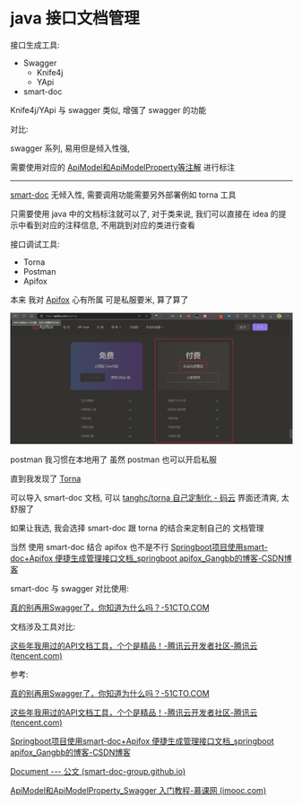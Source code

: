 # java 接口文档管理

接口生成工具:

- Swagger 
  - Knife4j 
  - YApi 
- smart-doc 

Knife4j/YApi 与 swagger 类似, 增强了 swagger 的功能

对比:

swagger 系列, 易用但是倾入性强, 

需要使用对应的 [ApiModel和ApiModelProperty等注解](https://m.imooc.com/wiki/swaggerlesson-apimodelproperty) 进行标注

---

[smart-doc](https://smart-doc-group.github.io/#/zh-cn/) 无倾入性, 需要调用功能需要另外部署例如 torna 工具

只需要使用 java 中的文档标注就可以了, 对于类来说, 我们可以直接在 idea 的提示中看到对应的注释信息, 不用跳到对应的类进行查看

接口调试工具:

- Torna 
- Postman 
- Apifox 

本来 我对 [Apifox](https://apifox.com/#pricing) 心有所属
可是私服要米, 算了算了

![](https://raw.githubusercontent.com/HongXiaoHong/images/main/picture/20230902165827.png)

postman 我习惯在本地用了
虽然 postman 也可以开启私服

直到我发现了 [Torna](https://torna.cn/) 

可以导入 smart-doc 文档, 可以 [tanghc/torna 自己定制化 - 码云](https://gitee.com/durcframework/torna/tree/master)
界面还清爽, 太舒服了

如果让我选, 我会选择 smart-doc 跟 torna 的结合来定制自己的 文档管理

当然 使用 smart-doc 结合 apifox 也不是不行 [Springboot项目使用smart-doc+Apifox 便捷生成管理接口文档_springboot apifox_Gangbb的博客-CSDN博客](https://blog.csdn.net/qq_37132495/article/details/122569906)



smart-doc 与 swagger 对比使用:

[真的别再用Swagger了，你知道为什么吗？-51CTO.COM](https://www.51cto.com/article/758581.html)

文档涉及工具对比:


[这些年我用过的API文档工具，个个是精品！-腾讯云开发者社区-腾讯云 (tencent.com)](https://cloud.tencent.com/developer/article/1919600)



参考:

[真的别再用Swagger了，你知道为什么吗？-51CTO.COM](https://www.51cto.com/article/758581.html)

[这些年我用过的API文档工具，个个是精品！-腾讯云开发者社区-腾讯云 (tencent.com)](https://cloud.tencent.com/developer/article/1919600)

[Springboot项目使用smart-doc+Apifox 便捷生成管理接口文档_springboot apifox_Gangbb的博客-CSDN博客](https://blog.csdn.net/qq_37132495/article/details/122569906)

[Document --- 公文 (smart-doc-group.github.io)](https://smart-doc-group.github.io/#/zh-cn/)

[ApiModel和ApiModelProperty_Swagger 入门教程-慕课网 (imooc.com)](https://m.imooc.com/wiki/swaggerlesson-apimodelproperty)
